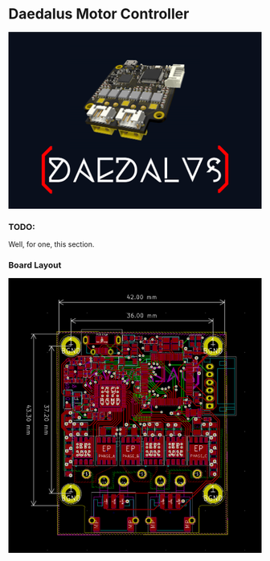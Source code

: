 # Daedalus Motor Controller

![Logo](docs/logo/Daedalus_Brackets_Board.png)

### TODO:
Well, for one, this section.

### Board Layout
![Board Layout](docs/Board_Layout.png)

